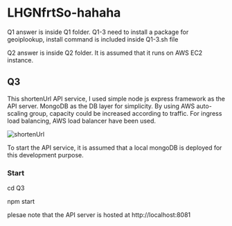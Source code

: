 # LHGNfrtSo-hahaha
Q1 answer is inside Q1 folder. Q1-3 need to install a package for geoiplookup, install command is included inside Q1-3.sh file

Q2 answer is inside Q2 folder. It is assumed that it runs on AWS EC2 instance.

## Q3
This shortenUrl API service, I used simple node js express framework as the API server. MongoDB as the DB layer for simplicity. By using AWS auto-scaling group, capacity could be increased according to traffic. For ingress load balancing, AWS load balancer have been used.

![shortenUrl](https://user-images.githubusercontent.com/57652998/111478254-dda82700-876a-11eb-9680-7cd39ec0bc6a.jpg)

To start the API service, it is assumed that a local mongoDB is deployed for this development purpose.
### Start
cd Q3

npm start

plesae note that the API server is hosted at http://localhost:8081
